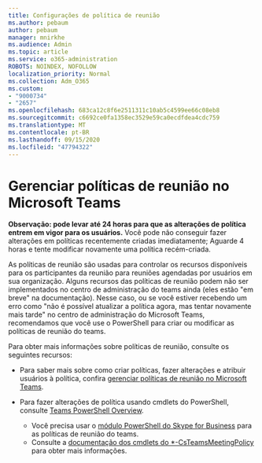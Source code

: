 ```yaml
---
title: Configurações de política de reunião
ms.author: pebaum
author: pebaum
manager: mnirkhe
ms.audience: Admin
ms.topic: article
ms.service: o365-administration
ROBOTS: NOINDEX, NOFOLLOW
localization_priority: Normal
ms.collection: Adm_O365
ms.custom:
- "9000734"
- "2657"
ms.openlocfilehash: 683ca12c8f6e2511311c10ab5c4599ee66c08eb8
ms.sourcegitcommit: c6692ce0fa1358ec3529e59ca0ecdfdea4cdc759
ms.translationtype: MT
ms.contentlocale: pt-BR
ms.lasthandoff: 09/15/2020
ms.locfileid: "47794322"
---
```

# <a name="manage-meeting-policies-in-microsoft-teams"></a>Gerenciar políticas de reunião no Microsoft Teams

**Observação: pode levar até 24 horas para que as alterações de política entrem em vigor para os usuários.** Você pode não conseguir fazer alterações em políticas recentemente criadas imediatamente; Aguarde 4 horas e tente modificar novamente uma política recém-criada.

As políticas de reunião são usadas para controlar os recursos disponíveis para os participantes da reunião para reuniões agendadas por usuários em sua organização. Alguns recursos das políticas de reunião podem não ser implementados no centro de administração do teams ainda (eles estão "em breve" na documentação). Nesse caso, ou se você estiver recebendo um erro como "não é possível atualizar a política agora, mas tentar novamente mais tarde" no centro de administração do Microsoft Teams, recomendamos que você use o PowerShell para criar ou modificar as políticas de reunião do teams. 

Para obter mais informações sobre políticas de reunião, consulte os seguintes recursos:

- Para saber mais sobre como criar políticas, fazer alterações e atribuir usuários à política, confira [gerenciar políticas de reunião no Microsoft Teams](https://docs.microsoft.com/microsoftteams/meeting-policies-in-teams).

- Para fazer alterações de política usando cmdlets do PowerShell, consulte [Teams PowerShell Overview](https://docs.microsoft.com/microsoftteams/teams-powershell-overview). 
    - Você precisa usar o [módulo PowerShell do Skype for Business](https://www.microsoft.com/download/details.aspx?id=39366) para as políticas de reunião do teams. 
    - Consulte a [documentação dos cmdlets do *-CsTeamsMeetingPolicy](https://docs.microsoft.com/search/?search=CsTeamsMeetingPolicy&view=skype-ps) para obter mais informações.

